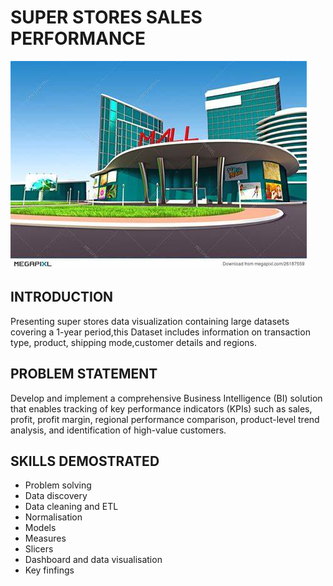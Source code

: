 # SUPER STORES SALES PERFORMANCE

![](mall3.jpg)

## INTRODUCTION
 Presenting super stores data visualization containing large datasets covering a 1-year period,this Dataset includes information on transaction type, product, shipping mode,customer details and regions.

 ## PROBLEM STATEMENT
 Develop and implement a comprehensive Business Intelligence (BI) solution that enables tracking of key performance indicators (KPIs) such as sales, profit, profit margin, regional performance comparison, product-level trend analysis, and identification of high-value customers.

## SKILLS DEMOSTRATED
- Problem solving
- Data discovery
- Data cleaning and ETL
- Normalisation
- Models
- Measures
- Slicers
- Dashboard and data visualisation
- Key finfings











